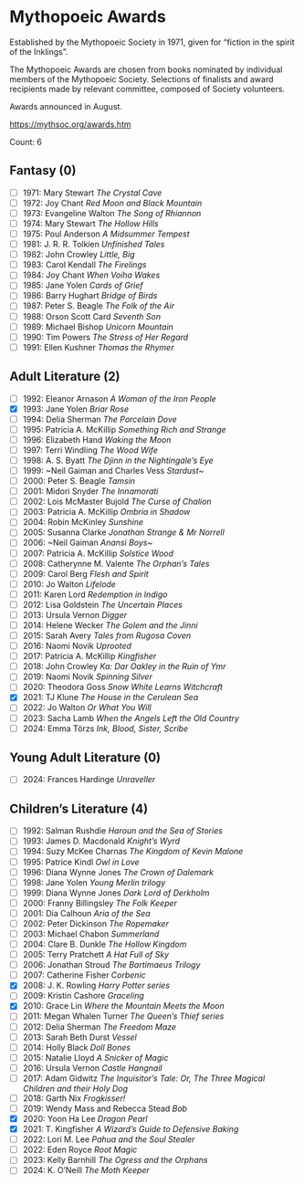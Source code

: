 # Mythopoeic Awards

Established by the Mythopoeic Society in 1971, given for “fiction in the
spirit of the Inklings”.

The Mythopoeic Awards are chosen from books nominated by individual members of
the Mythopoeic Society. Selections of finalists and award recipients made by
relevant committee, composed of Society volunteers.

Awards announced in August.

https://mythsoc.org/awards.htm

Count: 6

## Fantasy (0)

- [ ] 1971: Mary Stewart _The Crystal Cave_
- [ ] 1972: Joy Chant _Red Moon and Black Mountain_
- [ ] 1973: Evangeline Walton _The Song of Rhiannon_
- [ ] 1974: Mary Stewart _The Hollow Hills_
- [ ] 1975: Poul Anderson _A Midsummer Tempest_
- [ ] 1981: J. R. R. Tolkien _Unfinished Tales_
- [ ] 1982: John Crowley _Little, Big_
- [ ] 1983: Carol Kendall _The Firelings_
- [ ] 1984: Joy Chant _When Voiha Wakes_
- [ ] 1985: Jane Yolen _Cards of Grief_
- [ ] 1986: Barry Hughart _Bridge of Birds_
- [ ] 1987: Peter S. Beagle _The Folk of the Air_
- [ ] 1988: Orson Scott Card _Seventh Son_
- [ ] 1989: Michael Bishop _Unicorn Mountain_
- [ ] 1990: Tim Powers _The Stress of Her Regard_
- [ ] 1991: Ellen Kushner _Thomas the Rhymer_
<!-- Fantasy -->

## Adult Literature (2)

- [ ] 1992: Eleanor Arnason _A Woman of the Iron People_
- [x] 1993: Jane Yolen _Briar Rose_
- [ ] 1994: Delia Sherman _The Porcelain Dove_
- [ ] 1995: Patricia A. McKillip _Something Rich and Strange_
- [ ] 1996: Elizabeth Hand _Waking the Moon_
- [ ] 1997: Terri Windling _The Wood Wife_
- [ ] 1998: A. S. Byatt _The Djinn in the Nightingale’s Eye_
- [ ] 1999: ~Neil Gaiman and Charles Vess _Stardust_~
- [ ] 2000: Peter S. Beagle _Tamsin_
- [ ] 2001: Midori Snyder _The Innamorati_
- [ ] 2002: Lois McMaster Bujold _The Curse of Chalion_
- [ ] 2003: Patricia A. McKillip _Ombria in Shadow_
- [ ] 2004: Robin McKinley _Sunshine_
- [ ] 2005: Susanna Clarke _Jonathan Strange & Mr Norrell_
- [ ] 2006: ~Neil Gaiman _Anansi Boys_~
- [ ] 2007: Patricia A. McKillip _Solstice Wood_
- [ ] 2008: Catherynne M. Valente _The Orphan’s Tales_
- [ ] 2009: Carol Berg _Flesh and Spirit_
- [ ] 2010: Jo Walton _Lifelode_
- [ ] 2011: Karen Lord _Redemption in Indigo_
- [ ] 2012: Lisa Goldstein _The Uncertain Places_
- [ ] 2013: Ursula Vernon _Digger_
- [ ] 2014: Helene Wecker _The Golem and the Jinni_
- [ ] 2015: Sarah Avery _Tales from Rugosa Coven_
- [ ] 2016: Naomi Novik _Uprooted_
- [ ] 2017: Patricia A. McKillip _Kingfisher_
- [ ] 2018: John Crowley _Ka: Dar Oakley in the Ruin of Ymr_
- [ ] 2019: Naomi Novik _Spinning Silver_
- [ ] 2020: Theodora Goss _Snow White Learns Witchcraft_
- [x] 2021: TJ Klune _The House in the Cerulean Sea_
- [ ] 2022: Jo Walton _Or What You Will_
- [ ] 2023: Sacha Lamb _When the Angels Left the Old Country_
- [ ] 2024: Emma Törzs _Ink, Blood, Sister, Scribe_
<!-- Adult Literature -->

## Young Adult Literature (0)

- [ ] 2024: Frances Hardinge _Unraveller_

## Children’s Literature (4)

- [ ] 1992: Salman Rushdie _Haroun and the Sea of Stories_
- [ ] 1993: James D. Macdonald _Knight’s Wyrd_
- [ ] 1994: Suzy McKee Charnas _The Kingdom of Kevin Malone_
- [ ] 1995: Patrice Kindl _Owl in Love_
- [ ] 1996: Diana Wynne Jones _The Crown of Dalemark_
- [ ] 1998: Jane Yolen _Young Merlin trilogy_
- [ ] 1999: Diana Wynne Jones _Dark Lord of Derkholm_
- [ ] 2000: Franny Billingsley _The Folk Keeper_
- [ ] 2001: Dia Calhoun _Aria of the Sea_
- [ ] 2002: Peter Dickinson _The Ropemaker_
- [ ] 2003: Michael Chabon _Summerland_
- [ ] 2004: Clare B. Dunkle _The Hollow Kingdom_
- [ ] 2005: Terry Pratchett _A Hat Full of Sky_
- [ ] 2006: Jonathan Stroud _The Bartimaeus Trilogy_
- [ ] 2007: Catherine Fisher _Corbenic_
- [x] 2008: J. K. Rowling _Harry Potter series_
- [ ] 2009: Kristin Cashore _Graceling_
- [x] 2010: Grace Lin _Where the Mountain Meets the Moon_
- [ ] 2011: Megan Whalen Turner _The Queen’s Thief series_
- [ ] 2012: Delia Sherman _The Freedom Maze_
- [ ] 2013: Sarah Beth Durst _Vessel_
- [ ] 2014: Holly Black _Doll Bones_
- [ ] 2015: Natalie Lloyd _A Snicker of Magic_
- [ ] 2016: Ursula Vernon _Castle Hangnail_
- [ ] 2017: Adam Gidwitz _The Inquisitor’s Tale: Or, The Three Magical Children and their Holy Dog_
- [ ] 2018: Garth Nix _Frogkisser!_
- [ ] 2019: Wendy Mass and Rebecca Stead _Bob_
- [x] 2020: Yoon Ha Lee _Dragon Pearl_
- [x] 2021: T. Kingfisher _A Wizard’s Guide to Defensive Baking_
- [ ] 2022: Lori M. Lee _Pahua and the Soul Stealer_
- [ ] 2022: Eden Royce _Root Magic_
- [ ] 2023: Kelly Barnhill _The Ogress and the Orphans_
- [ ] 2024: K. O’Neill _The Moth Keeper_
<!-- Children’s Literature -->
